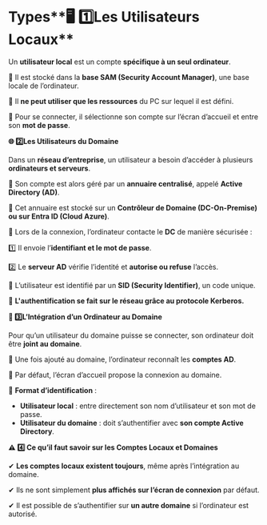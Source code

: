 # Types**🖥️ 1️⃣️Les Utilisateurs Locaux**

Un **utilisateur local** est un compte **spécifique à un seul ordinateur**.

📌 Il est stocké dans la **base SAM (Security Account Manager)**, une base locale de l’ordinateur.

📌 Il **ne peut utiliser que les ressources** du PC sur lequel il est défini.

📌 Pour se connecter, il sélectionne son compte sur l’écran d’accueil et entre son **mot de passe**.



**🌐 2️⃣️Les Utilisateurs du Domaine**

Dans un **réseau d’entreprise**, un utilisateur a besoin d’accéder à plusieurs **ordinateurs et serveurs**.

📌 Son compte est alors géré par un **annuaire centralisé**, appelé **Active Directory (AD)**.

📌 Cet annuaire est stocké sur un **Contrôleur de Domaine (DC-On-Premise) ou sur Entra ID (Cloud Azure)**.

📌 Lors de la connexion, l’ordinateur contacte le **DC** de manière sécurisée :

1️⃣ Il envoie l’**identifiant et le mot de passe**.

2️⃣ Le **serveur AD** vérifie l’identité et **autorise ou refuse** l’accès.

📌 L’utilisateur est identifié par un **SID (Security Identifier)**, un code unique.

📌 **L'authentification se fait sur le réseau grâce au protocole Kerberos.**



**🔗 3️⃣️L’Intégration d’un Ordinateur au Domaine**

Pour qu’un utilisateur du domaine puisse se connecter, son ordinateur doit être **joint au domaine**.

📌 Une fois ajouté au domaine, l’ordinateur reconnaît les **comptes AD**.

📌 Par défaut, l’écran d’accueil propose la connexion au domaine.

📌 **Format d’identification** :

- **Utilisateur local** : entre directement son nom d’utilisateur et son mot de passe.
- **Utilisateur du domaine** : doit s’authentifier avec **son compte Active Directory**.



**⚠️ 4️⃣ Ce qu’il faut savoir sur les Comptes Locaux et Domaines**

✔ **Les comptes locaux existent toujours**, même après l’intégration au domaine.

✔ Ils ne sont simplement **plus affichés sur l’écran de connexion** par défaut.

✔ Il est possible de s’authentifier sur **un autre domaine** si l’ordinateur est autorisé.
